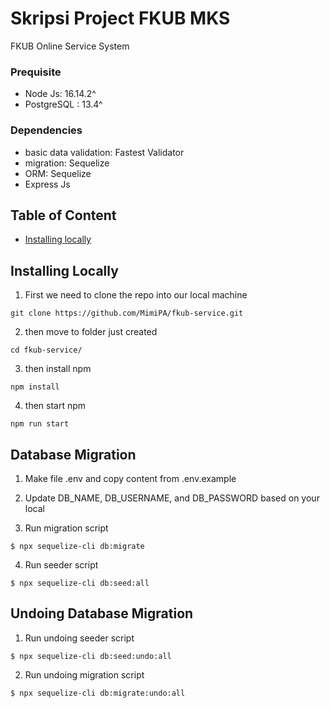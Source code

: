 # Skripsi Project FKUB MKS

FKUB Online Service System

### Prequisite

- Node Js: 16.14.2^
- PostgreSQL : 13.4^

### Dependencies

- basic data validation: Fastest Validator
- migration: Sequelize
- ORM: Sequelize
- Express Js

## Table of Content

- [Installing locally](#installing-locally)

## Installing Locally

1. First we need to clone the repo into our local machine

```
git clone https://github.com/MimiPA/fkub-service.git
```

2. then move to folder just created

```
cd fkub-service/
```

3. then install npm

```
npm install
```

4. then start npm

```
npm run start
```


## Database Migration

1. Make file .env and copy content from .env.example

2. Update DB_NAME, DB_USERNAME, and DB_PASSWORD based on your local

3. Run migration script

```
$ npx sequelize-cli db:migrate
```

4. Run seeder script

```
$ npx sequelize-cli db:seed:all
```


## Undoing Database Migration

1. Run undoing seeder script

```
$ npx sequelize-cli db:seed:undo:all
```

2. Run undoing migration script

```
$ npx sequelize-cli db:migrate:undo:all
```
